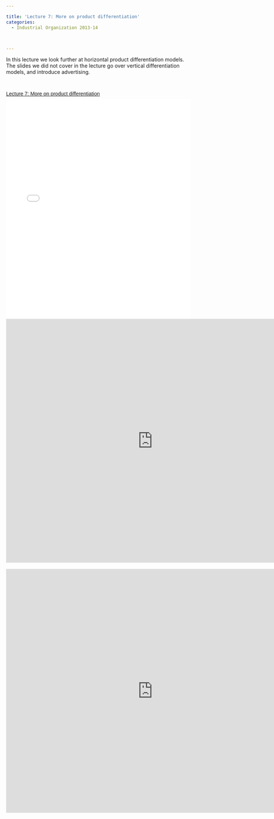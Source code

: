 ```yaml
---

title: 'Lecture 7: More on product differentiation'
categories:
  - Industrial Organization 2013-14



---
```

<p>In this lecture we look further at horizontal product differentiation models. The slides we did not cover in the lecture go over vertical differentiation models, and introduce advertising.</p> <br /><div style="-x-system-font: none; display: block; font-family: Helvetica,Arial,Sans-serif; font-size-adjust: none; font-size: 14px; font-stretch: normal; font-style: normal; font-variant: normal; font-weight: normal; line-height: normal; margin: 12px auto 6px auto;"><a href="http://www.scribd.com/doc/189693933/Lecture-7-More-on-product-differentiation" style="text-decoration: underline;" title="View Lecture 7: More on product differentiation on Scribd">Lecture 7: More on product differentiation</a></div><iframe data-aspect-ratio="undefined" data-auto-height="false" frameborder="0" height="600" scrolling="no" src="//www.scribd.com/embeds/189693933/content?start_page=1&amp;view_mode=slideshow&amp;show_recommendations=false" width="100%"></iframe> <br /> <div style="clear: both; text-align: center;"><object width="800" height="665" class codebase="http://download.macromedia.com/pub/shockwave/cabs/flash/swflash.cab#version=6,0,40,0" data-thumbnail-src="http://i1.ytimg.com/vi/Rygi6QPK79w/0.jpg"><param name="movie" value="http://www.youtube.com/v/Rygi6QPK79w?version=3&f=user_uploads&c=google-webdrive-0&app=youtube_gdata" /><param name="bgcolor" value="#FFFFFF" /><param name="allowFullScreen" value="true" /><embed width="800" height="665"  src="http://www.youtube.com/v/Rygi6QPK79w?version=3&f=user_uploads&c=google-webdrive-0&app=youtube_gdata" type="application/x-shockwave-flash" allowfullscreen="true"/></object></div> <br /> <div style="clear: both; text-align: center;"><object width="800" height="665" class codebase="http://download.macromedia.com/pub/shockwave/cabs/flash/swflash.cab#version=6,0,40,0" data-thumbnail-src="http://i1.ytimg.com/vi/YdInL4xt9xg/0.jpg"><param name="movie" value="http://www.youtube.com/v/YdInL4xt9xg?version=3&f=user_uploads&c=google-webdrive-0&app=youtube_gdata" /><param name="bgcolor" value="#FFFFFF" /><param name="allowFullScreen" value="true" /><embed width="800" height="665"  src="http://www.youtube.com/v/YdInL4xt9xg?version=3&f=user_uploads&c=google-webdrive-0&app=youtube_gdata" type="application/x-shockwave-flash" allowfullscreen="true"/></object></div>